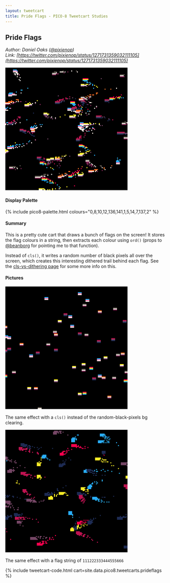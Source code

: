 ```yaml
---
layout: tweetcart
title: Pride Flags - PICO-8 Tweetcart Studies
---
```


## Pride Flags

_Author: Daniel Oaks ([@pixienop](https://twitter.com/pixienop))_<br>
_Link: [https://twitter.com/pixienop/status/1271731359032111105](https://twitter.com/pixienop/status/1271731359032111105)_

<img class="screenie" src="/img/tweetcarts/prideflags.gif" alt="Pride Flags">

#### Display Palette
{% include pico8-palette.html colours="0,8,10,12,136,141,1,5,14,7,137,2" %}

#### Summary
This is a pretty cute cart that draws a bunch of flags on the screen! It stores the flag colours in a string, then extracts each colour using `ord()` (props to [@beanborg](https://twitter.com/beanborg/status/1271798680610373632) for pointing me to that function).

Instead of `cls()`, it writes a random number of black pixels all over the screen, which creates this interesting dithered trail behind each flag. See the [cls-vs-dithering page](./basics#cls-vs-dithering) for some more info on this.

#### Pictures
<div class="halfgrid">

<div>
<img src="/img/tweetcarts/prideflags-nodither.gif">
<p>The same effect with a <code>cls()</code> instead of the random-black-pixels bg clearing.</p>
</div>

<div>
<img src="/img/tweetcarts/prideflags-blocks.gif">
<p>The same effect with a flag string of <code>111222333444555666</code></p>
</div>

</div>

{% include tweetcart-code.html cart=site.data.pico8.tweetcarts.prideflags %}
